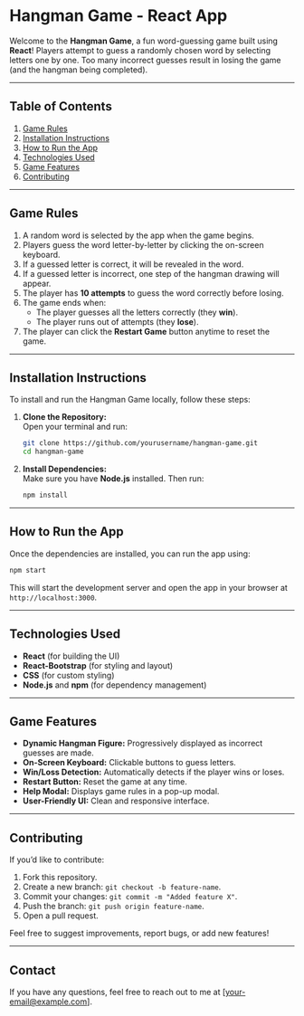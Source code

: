 
# **Hangman Game - React App**

Welcome to the **Hangman Game**, a fun word-guessing game built using **React**! Players attempt to guess a randomly chosen word by selecting letters one by one. Too many incorrect guesses result in losing the game (and the hangman being completed).

---

## **Table of Contents**
1. [Game Rules](#game-rules)
2. [Installation Instructions](#installation-instructions)
3. [How to Run the App](#how-to-run-the-app)
4. [Technologies Used](#technologies-used)
5. [Game Features](#game-features)
6. [Contributing](#contributing)

---

## **Game Rules**
1. A random word is selected by the app when the game begins.
2. Players guess the word letter-by-letter by clicking the on-screen keyboard.
3. If a guessed letter is correct, it will be revealed in the word.
4. If a guessed letter is incorrect, one step of the hangman drawing will appear.
5. The player has **10 attempts** to guess the word correctly before losing.
6. The game ends when:
    - The player guesses all the letters correctly (they **win**).
    - The player runs out of attempts (they **lose**).
7. The player can click the **Restart Game** button anytime to reset the game.

---

## **Installation Instructions**
To install and run the Hangman Game locally, follow these steps:

1. **Clone the Repository:**  
   Open your terminal and run:
   ```bash
   git clone https://github.com/yourusername/hangman-game.git
   cd hangman-game
   ```

2. **Install Dependencies:**  
   Make sure you have **Node.js** installed. Then run:
   ```bash
   npm install
   ```

---

## **How to Run the App**
Once the dependencies are installed, you can run the app using:
```bash
npm start
```

This will start the development server and open the app in your browser at `http://localhost:3000`.

---

## **Technologies Used**
- **React** (for building the UI)
- **React-Bootstrap** (for styling and layout)
- **CSS** (for custom styling)
- **Node.js** and **npm** (for dependency management)

---

## **Game Features**
- **Dynamic Hangman Figure:** Progressively displayed as incorrect guesses are made.
- **On-Screen Keyboard:** Clickable buttons to guess letters.
- **Win/Loss Detection:** Automatically detects if the player wins or loses.
- **Restart Button:** Reset the game at any time.
- **Help Modal:** Displays game rules in a pop-up modal.
- **User-Friendly UI:** Clean and responsive interface.

---

## **Contributing**
If you’d like to contribute:
1. Fork this repository.
2. Create a new branch: `git checkout -b feature-name`.
3. Commit your changes: `git commit -m "Added feature X"`.
4. Push the branch: `git push origin feature-name`.
5. Open a pull request.

Feel free to suggest improvements, report bugs, or add new features!

---

## **Contact**
If you have any questions, feel free to reach out to me at [your-email@example.com].
